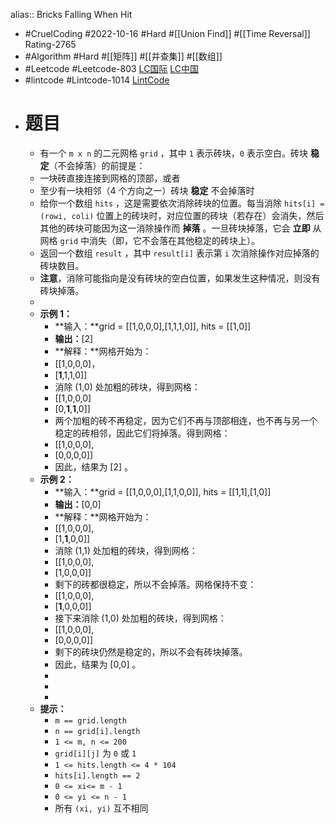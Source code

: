 alias:: Bricks Falling When Hit

- #CruelCoding #2022-10-16 #Hard #[[Union Find]] #[[Time Reversal]] Rating-2765
- #Algorithm #Hard #[[矩阵]] #[[并查集]] #[[数组]]
- #Leetcode #Leetcode-803 [LC国际](https://leetcode.com/problems/bricks-falling-when-hit/) [LC中国](https://leetcode.cn/problems/bricks-falling-when-hit/)
- #lintcode #Lintcode-1014 [LintCode](https://www.lintcode.com/problem/1014/)
- # 题目
	- 有一个 `m x n` 的二元网格 `grid` ，其中 `1` 表示砖块，`0` 表示空白。砖块 **稳定**（不会掉落）的前提是：
	- 一块砖直接连接到网格的顶部，或者
	- 至少有一块相邻（4 个方向之一）砖块 **稳定** 不会掉落时
	- 给你一个数组 `hits` ，这是需要依次消除砖块的位置。每当消除 `hits[i] = (rowi, coli)` 位置上的砖块时，对应位置的砖块（若存在）会消失，然后其他的砖块可能因为这一消除操作而 **掉落** 。一旦砖块掉落，它会 **立即** 从网格 `grid` 中消失（即，它不会落在其他稳定的砖块上）。
	- 返回一个数组 `result` ，其中 `result[i]` 表示第 `i` 次消除操作对应掉落的砖块数目。
	- **注意**，消除可能指向是没有砖块的空白位置，如果发生这种情况，则没有砖块掉落。
	-
	- **示例 1：**
		- **输入：**grid = [[1,0,0,0],[1,1,1,0]], hits = [[1,0]]
		- **输出：**[2]
		- **解释：**网格开始为：
		- [[1,0,0,0]，
		- [**1**,1,1,0]]
		- 消除 (1,0) 处加粗的砖块，得到网格：
		- [[1,0,0,0]
		- [0,**1**,**1**,0]]
		- 两个加粗的砖不再稳定，因为它们不再与顶部相连，也不再与另一个稳定的砖相邻，因此它们将掉落。得到网格：
		- [[1,0,0,0],
		- [0,0,0,0]]
		- 因此，结果为 [2] 。
	- **示例 2：**
		- **输入：**grid = [[1,0,0,0],[1,1,0,0]], hits = [[1,1],[1,0]]
		- **输出：**[0,0]
		- **解释：**网格开始为：
		- [[1,0,0,0],
		- [1,**1**,0,0]]
		- 消除 (1,1) 处加粗的砖块，得到网格：
		- [[1,0,0,0],
		- [1,0,0,0]]
		- 剩下的砖都很稳定，所以不会掉落。网格保持不变：
		- [[1,0,0,0],
		- [**1**,0,0,0]]
		- 接下来消除 (1,0) 处加粗的砖块，得到网格：
		- [[1,0,0,0],
		- [0,0,0,0]]
		- 剩下的砖块仍然是稳定的，所以不会有砖块掉落。
		- 因此，结果为 [0,0] 。
		-
		-
		-
	- **提示：**
		- `m == grid.length`
		- `n == grid[i].length`
		- `1 <= m, n <= 200`
		- `grid[i][j]` 为 `0` 或 `1`
		- `1 <= hits.length <= 4 * 104`
		- `hits[i].length == 2`
		- `0 <= xi<= m - 1`
		- `0 <= yi <= n - 1`
		- 所有 `(xi, yi)` 互不相同